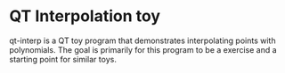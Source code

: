 # QT Interpolation toy
qt-interp is a QT toy program that demonstrates interpolating points with
polynomials. The goal is primarily for this program to be a exercise and a
starting point for similar toys.
